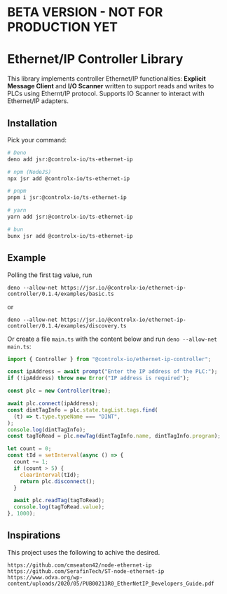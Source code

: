# BETA VERSION - NOT FOR PRODUCTION YET

# Ethernet/IP Controller Library

This library implements controller Ethernet/IP functionalities: **Explicit
Message Client** and **I/O Scanner** written to support reads and writes to PLCs
using Ethernt/IP protocol. Supports IO Scanner to interact with Ethernet/IP
adapters.

## Installation

Pick your command:

```bash
# Deno
deno add jsr:@controlx-io/ts-ethernet-ip

# npm (NodeJS)
npx jsr add @controlx-io/ts-ethernet-ip

# pnpm
pnpm i jsr:@controlx-io/ts-ethernet-ip

# yarn
yarn add jsr:@controlx-io/ts-ethernet-ip

# bun
bunx jsr add @controlx-io/ts-ethernet-ip
```

## Example

Polling the first tag value, run

```
deno --allow-net https://jsr.io/@controlx-io/ethernet-ip-controller/0.1.4/examples/basic.ts
```

or

```
deno --allow-net https://jsr.io/@controlx-io/ethernet-ip-controller/0.1.4/examples/discovery.ts
```

Or create a file `main.ts` with the content below and run
`deno --allow-net main.ts`:

```typescript
import { Controller } from "@controlx-io/ethernet-ip-controller";

const ipAddress = await prompt("Enter the IP address of the PLC:");
if (!ipAddress) throw new Error("IP address is required");

const plc = new Controller(true);

await plc.connect(ipAddress);
const dintTagInfo = plc.state.tagList.tags.find(
  (t) => t.type.typeName === "DINT",
);
console.log(dintTagInfo);
const tagToRead = plc.newTag(dintTagInfo.name, dintTagInfo.program);

let count = 0;
const tId = setInterval(async () => {
  count += 1;
  if (count > 5) {
    clearInterval(tId);
    return plc.disconnect();
  }

  await plc.readTag(tagToRead);
  console.log(tagToRead.value);
}, 1000);
```

## Inspirations

This project uses the following to achive the desired.

```
https://github.com/cmseaton42/node-ethernet-ip
https://github.com/SerafinTech/ST-node-ethernet-ip
https://www.odva.org/wp-content/uploads/2020/05/PUB00213R0_EtherNetIP_Developers_Guide.pdf
```
